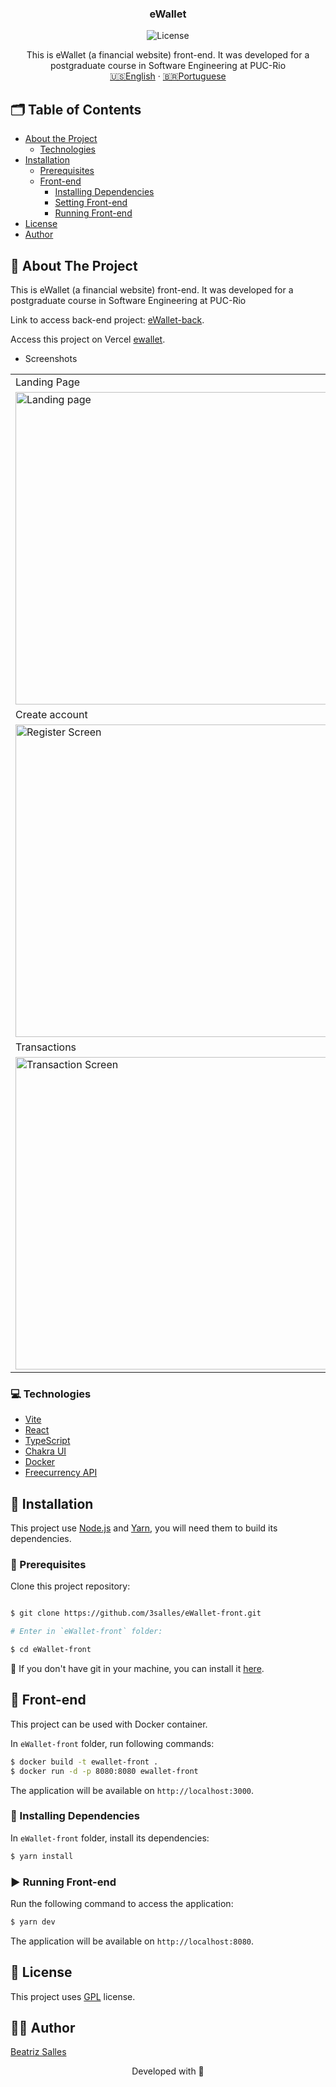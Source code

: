<p align="center">

  <h3 align="center">eWallet</h3>

<p align="center">
  <img src="https://img.shields.io/static/v1?label=Lincense&message=GPL&color=0000ff" alt="License" />
</p>

<p align="center">
    This is eWallet (a financial website) front-end. It was developed for a postgraduate course in Software Engineering at PUC-Rio
    <br />
    <a href="README.md">🇺🇸English</a>
    ·
    <a href="README-pt.md">🇧🇷Portuguese</a>
  </p>
</p>

<!-- TABLE OF CONTENTS -->
## 🗂 Table of Contents

* [About the Project](#book-about-the-project)
  * [Technologies](#computer-technologies)
* [Installation](#bricks-installation)
  * [Prerequisites](#construction-prerequisites)
  * [Front-end](#lipstick-front-end)
    * [Installing Dependencies](#construction-installing-dependencies)
    * [Setting Front-end](#wrench-setting-front-end)
    * [Running Front-end](#arrow_forward-running-front-end)
* [License](#page_facing_up-license)
* [Author](#woman_technologist-author)

## :book: About The Project

This is eWallet (a financial website) front-end. It was developed for a postgraduate course in Software Engineering at PUC-Rio

Link to access back-end project: [eWallet-back](https://github.com/3salles/eWallet-back).

Access this project on Vercel [ewallet](https://ewallet-79nux12gd-3salles.vercel.app).

* Screenshots

<table>
  <tr>
    <td>Landing Page</td>
    <td>Login</td>
  </tr>
  <tr>
    <td><img width="500" alt="Landing page" src="https://github.com/3salles/guess-kitty/assets/62452619/1b0ac753-850d-49d4-bea9-1db20152d644"></td>
    <td><img width="500" alt="Login Screen" src="https://github.com/3salles/eWallet-front/assets/62452619/6f7df956-9226-4ef4-a2a5-f48a1d77370a"></td>
  </tr>
  <tr>
    <td>Create account</td>
    <td>Dashboard</td>
  </tr>
  <tr>
    <td><img width="500" alt="Register Screen" src="https://github.com/3salles/eWallet-front/assets/62452619/47b4fd49-84f3-4770-8aae-36ae581d4344"></td>
    <td><img width="500" alt="Dashboard Screen" src="https://github.com/3salles/eWallet-front/assets/62452619/c31747bb-d402-4cf9-a7f2-7f2fd4b92e90"></td>
  </tr>
  <tr>
    <td>Transactions</td>
    <td>New Transaction</td>
  </tr>
  <tr>
    <td><img width="500" alt="Transaction Screen" src="https://github.com/3salles/guess-kitty/assets/62452619/3e158752-e910-45f4-85d8-b844c66a3819"></td>
    <td><img width="500" alt="New Transaction Screen" src="https://github.com/3salles/guess-kitty/assets/62452619/38eeb29f-8a74-4dee-a9fa-bdb8ccae5265"></td>
  </tr>
 </table>

### :computer: Technologies

* [Vite](https://vitejs.dev)
* [React](https://react.dev/)
* [TypeScript](https://www.typescriptlang.org)
* [Chakra UI](https://chakra-ui.com/)
* [Docker](https://www.docker.com)
* [Freecurrency API](https://freecurrencyapi.com)

## :bricks: Installation

This project use [Node.js](https://nodejs.org/en/) and [Yarn](https://yarnpkg.com), you will need them to build its dependencies.

### :construction: Prerequisites

Clone this project repository:

```bash

$ git clone https://github.com/3salles/eWallet-front.git

# Enter in `eWallet-front` folder:

$ cd eWallet-front
```

🚨 If you don't have git in your machine, you can install it [here](https://git-scm.com/downloads).

## :lipstick: Front-end

This project can be used with Docker container.

In `eWallet-front` folder, run following commands:

```bash
$ docker build -t ewallet-front .
$ docker run -d -p 8080:8080 ewallet-front 
```
The application will be available on `http://localhost:3000`.

### :construction: Installing Dependencies

In `eWallet-front` folder, install its dependencies:

```bash
$ yarn install
```

### :arrow_forward: Running Front-end

Run the following command to access the application:

```bash
$ yarn dev
```

The application will be available on `http://localhost:8080`.

## :page_facing_up: License

This project uses [GPL](https://github.com/3salles/eWallet-front/blob/main/LICENSE) license.

## :woman_technologist: Author

[Beatriz Salles](https://github.com/3salles)

<p align="center">Developed with 💜</p>